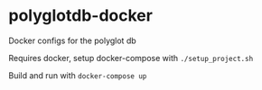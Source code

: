 # polyglotdb-docker
Docker configs for the polyglot db

Requires docker, setup docker-compose with `./setup_project.sh`

Build and run with `docker-compose up`
